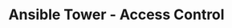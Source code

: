 ---
permalink: /product-documents/ansible-tower/nist-800-53/ac/
layout: control_response
title: Ansible Tower - Access Control
category: Product Documents
lead: |
  Control responses for NIST 800-53 rev4.
subnav:
  data: components.ansible-tower.policies.AC-Access_Control.component
  href: ['#%', control_key]
  text: control_key
product_info:
  name: Ansible Tower
  opencontrol_component: ansible-tower
  control_family: AC-Access_Control
---